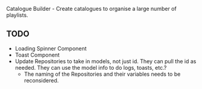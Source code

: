 Catalogue Builder - Create catalogues to organise a large number of playlists. 

## TODO

- Loading Spinner Component
- Toast Component
- Update Repositories to take in models, not just id. They can pull the id as needed. They can use the
model info to do logs, toasts, etc.?
  - The naming of the Repositories and their variables needs to be reconsidered.